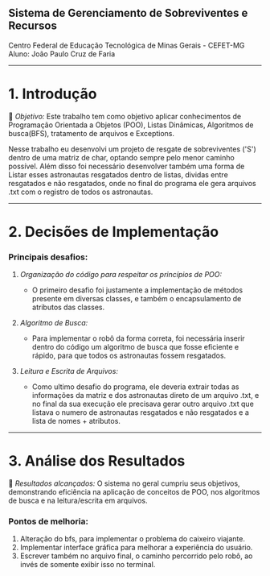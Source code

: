 
## Sistema de Gerenciamento de Sobreviventes e Recursos
Centro Federal de Educação Tecnológica de Minas Gerais - CEFET-MG
Aluno: João Paulo Cruz de Faria

---

# 1. Introdução

🔎 *Objetivo:* Este trabalho tem como objetivo aplicar conhecimentos de Programação Orientada a Objetos (POO), Listas Dinâmicas, Algoritmos de busca(BFS), tratamento de arquivos e Exceptions.

Nesse trabalho eu desenvolvi um projeto de resgate de sobreviventes ('S') dentro de uma matriz de char, optando sempre pelo menor caminho possível. Além disso foi necessário desenvolver também uma forma de Listar esses astronautas resgatados dentro de listas, dividas entre resgatados e não resgatados, onde no final do programa ele gera arquivos .txt com o registro de todos os astronautas.

---

# 2. Decisões de Implementação

### Principais desafios:

1. *Organização do código para respeitar os princípios de POO:*

   - O primeiro desafio foi justamente a implementação de métodos presente em diversas classes, e também o encapsulamento de atributos das classes.

2. *Algoritmo de Busca:*

   - Para implementar o robô da forma correta, foi necessária inserir dentro do código um algoritmo de busca que fosse eficiente e rápido, para que todos os astronautas fossem resgatados.
  
3. *Leitura e Escrita de Arquivos:*

   - Como ultimo desafio do programa, ele deveria extrair todas as informações da matriz e dos astronautas direto de um arquivo .txt, e no final da sua execução ele precisava gerar outro arquivo .txt que listava o numero de astronautas resgatados e não resgatados e a lista de nomes + atributos.

---

# 3. Análise dos Resultados

🔬 *Resultados alcançados:* O sistema no geral cumpriu seus objetivos, demonstrando eficiência na aplicação de conceitos de POO, nos algoritmos de busca e na leitura/escrita em arquivos.

### Pontos de melhoria:

1. Alteração do bfs, para implementar o problema do caixeiro viajante.
2. Implementar interface gráfica para melhorar a experiência do usuário.
3. Escrever também no arquivo final, o caminho percorrido pelo robô, ao invés de somente exibir isso no terminal.
